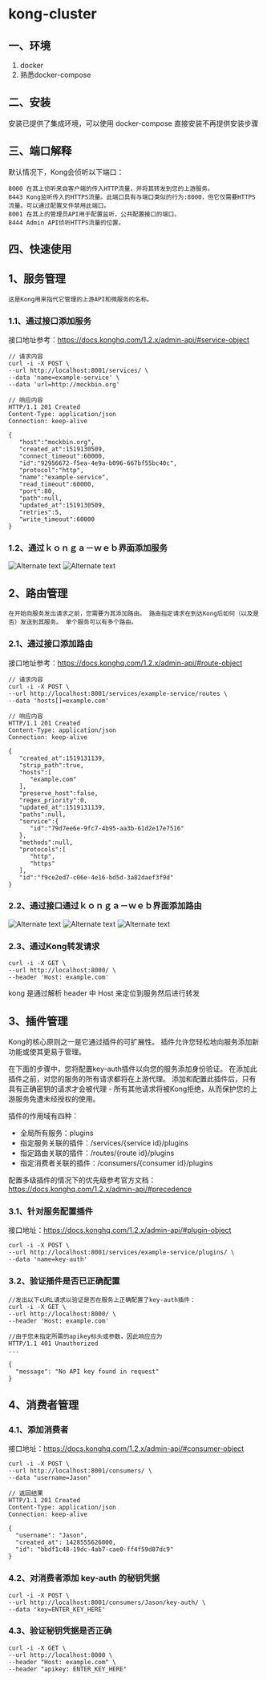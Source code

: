 # kong-cluster

## 一、环境

1. docker
2. 熟悉docker-compose

## 二、安装

安装已提供了集成环境，可以使用 docker-compose 直接安装不再提供安装步骤

## 三、端口解释

默认情况下，Kong会侦听以下端口：

    8000 在其上侦听来自客户端的传入HTTP流量，并将其转发到您的上游服务。
    8443 Kong监听传入的HTTPS流量。此端口具有与端口类似的行为:8000，但它仅需要HTTPS流量。可以通过配置文件禁用此端口。
    8001 在其上的管理员API用于配置监听，公共配置接口的端口。
    8444 Admin API侦听HTTPS流量的位置。

## 四、快速使用

## 1、服务管理

    这是Kong用来指代它管理的上游API和微服务的名称。

### 1.1、通过接口添加服务

接口地址参考：<https://docs.konghq.com/1.2.x/admin-api/#service-object>

```
// 请求内容
curl -i -X POST \
--url http://localhost:8001/services/ \
--data 'name=example-service' \
--data 'url=http://mockbin.org'

// 响应内容
HTTP/1.1 201 Created
Content-Type: application/json
Connection: keep-alive

{
   "host":"mockbin.org",
   "created_at":1519130509,
   "connect_timeout":60000,
   "id":"92956672-f5ea-4e9a-b096-667bf55bc40c",
   "protocol":"http",
   "name":"example-service",
   "read_timeout":60000,
   "port":80,
   "path":null,
   "updated_at":1519130509,
   "retries":5,
   "write_timeout":60000
}
```

### 1.2、通过ｋｏｎｇａ－ｗｅｂ界面添加服务

![Alternate text](doc/image/addservices.png)
![Alternate text](doc/image/addservices_1.png)

## 2、路由管理

    在开始向服务发出请求之前，您需要为其添加路由。 路由指定请求在到达Kong后如何（以及是否）发送到其服务。 单个服务可以有多个路由。

### 2.1、通过接口添加路由

接口地址参考：<https://docs.konghq.com/1.2.x/admin-api/#route-object>

```
// 请求内容
curl -i -X POST \
--url http://localhost:8001/services/example-service/routes \
--data 'hosts[]=example.com'

// 响应内容
HTTP/1.1 201 Created
Content-Type: application/json
Connection: keep-alive

{
   "created_at":1519131139,
   "strip_path":true,
   "hosts":[
      "example.com"
   ],
   "preserve_host":false,
   "regex_priority":0,
   "updated_at":1519131139,
   "paths":null,
   "service":{
      "id":"79d7ee6e-9fc7-4b95-aa3b-61d2e17e7516"
   },
   "methods":null,
   "protocols":[
      "http",
      "https"
   ],
   "id":"f9ce2ed7-c06e-4e16-bd5d-3a82daef3f9d"
}
```

### 2.2、通过接口通过ｋｏｎｇａ－ｗｅｂ界面添加路由

![Alternate text](doc/image/routes_1.png)
![Alternate text](doc/image/routes_2.png)
![Alternate text](doc/image/routes_3.png)

### 2.3、通过Kong转发请求

```
curl -i -X GET \
--url http://localhost:8000/ \
--header 'Host: example.com'
```

kong 是通过解析 header 中 Host 来定位到服务然后进行转发

## 3、插件管理

Kong的核心原则之一是它通过插件的可扩展性。 插件允许您轻松地向服务添加新功能或使其更易于管理。

在下面的步骤中，您将配置key-auth插件以向您的服务添加身份验证。 在添加此插件之前，对您的服务的所有请求都将在上游代理。 添加和配置此插件后，只有具有正确密钥的请求才会被代理 - 所有其他请求将被Kong拒绝，从而保护您的上游服务免遭未经授权的使用。

插件的作用域有四种：

* 全局所有服务：plugins
* 指定服务关联的插件：/services/{service id}/plugins
* 指定路由关联的插件：/routes/{route id}/plugins
* 指定消费者关联的插件：/consumers/{consumer id}/plugins

配置多级插件的情况下的优先级参考官方文档：https://docs.konghq.com/1.2.x/admin-api/#precedence

### 3.1、针对服务配置插件

接口地址：<https://docs.konghq.com/1.2.x/admin-api/#plugin-object>

```
curl -i -X POST \
--url http://localhost:8001/services/example-service/plugins/ \
--data 'name=key-auth'
```

### 3.2、验证插件是否已正确配置

```
//发出以下cURL请求以验证是否在服务上正确配置了key-auth插件：
curl -i -X GET \
--url http://localhost:8000/ \
--header 'Host: example.com'

//由于您未指定所需的apikey标头或参数，因此响应应为
HTTP/1.1 401 Unauthorized
...

{
  "message": "No API key found in request"
}

```

## 4、消费者管理

### 4.1、添加消费者

接口地址：<https://docs.konghq.com/1.2.x/admin-api/#consumer-object>

```
curl -i -X POST \
--url http://localhost:8001/consumers/ \
--data "username=Jason"

// 返回结果
HTTP/1.1 201 Created
Content-Type: application/json
Connection: keep-alive

{
  "username": "Jason",
  "created_at": 1428555626000,
  "id": "bbdf1c48-19dc-4ab7-cae0-ff4f59d87dc9"
}
```

### 4.2、对消费者添加 key-auth 的秘钥凭据

```
curl -i -X POST \
--url http://localhost:8001/consumers/Jason/key-auth/ \
--data 'key=ENTER_KEY_HERE'
```

### 4.3、验证秘钥凭据是否正确

```
curl -i -X GET \
--url http://localhost:8000 \
--header "Host: example.com" \
--header "apikey: ENTER_KEY_HERE"
```

